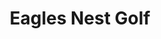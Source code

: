 ---
title: Eagles Nest Golf
description: An 18 hole Doug Carrick design in an English links style. Clubhouse offers tournament and banquet facilities. Located in Vaughan.
img: eagle.jpg
link: eaglesnestgolf.com
group: inno 
---